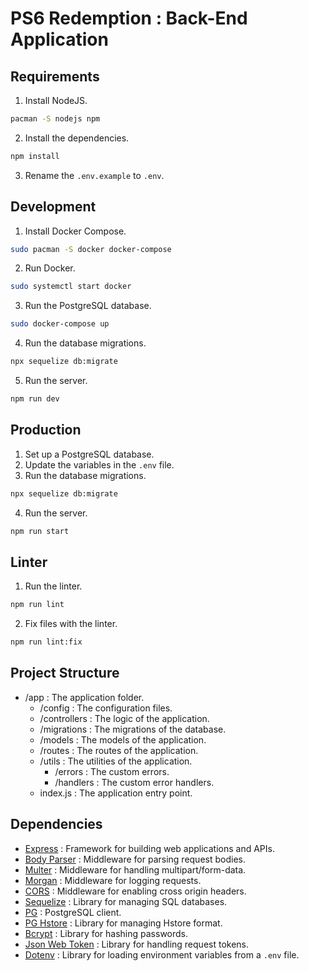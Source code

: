 # PS6 Redemption : Back-End Application
## Requirements
1. Install NodeJS.
```bash
pacman -S nodejs npm
```
2. Install the dependencies.
```bash
npm install
```
3. Rename the `.env.example` to `.env`.

## Development
1. Install Docker Compose.
```bash
sudo pacman -S docker docker-compose
```
2. Run Docker.
```bash
sudo systemctl start docker
```
3. Run the PostgreSQL database.
```bash
sudo docker-compose up
```
4. Run the database migrations.
```bash
npx sequelize db:migrate
```
5. Run the server.
```bash
npm run dev
```

## Production
1. Set up a PostgreSQL database.
2. Update the variables in the `.env` file.
3. Run the database migrations.
```bash
npx sequelize db:migrate
```
4. Run the server.
```bash
npm run start
```

## Linter
1. Run the linter.
```bash
npm run lint
```
2. Fix files with the linter.
```bash
npm run lint:fix
```

## Project Structure
- /app : The application folder.
    - /config : The configuration files.
    - /controllers : The logic of the application.
    - /migrations : The migrations of the database.
    - /models : The models of the application.
    - /routes : The routes of the application.
    - /utils : The utilities of the application.
        - /errors : The custom errors.
        - /handlers : The custom error handlers.
    - index.js : The application entry point.

## Dependencies
- [Express](https://www.npmjs.com/package/express) : Framework for building web applications and APIs.
- [Body Parser](https://www.npmjs.com/package/body-parser) : Middleware for parsing request bodies.
- [Multer](https://www.npmjs.com/package/multer) : Middleware for handling multipart/form-data.
- [Morgan](https://www.npmjs.com/package/morgan) : Middleware for logging requests.
- [CORS](https://www.npmjs.com/package/cors) : Middleware for enabling cross origin headers.
- [Sequelize](https://www.npmjs.com/package/sequelize) : Library for managing SQL databases.
- [PG](https://www.npmjs.com/package/pg) : PostgreSQL client.
- [PG Hstore](https://www.npmjs.com/package/pg-hstore) : Library for managing Hstore format.
- [Bcrypt](https://www.npmjs.com/package/bcrypt) : Library for hashing passwords.
- [Json Web Token](https://www.npmjs.com/package/jsonwebtoken) : Library for handling request tokens.
- [Dotenv](https://www.npmjs.com/package/dotenv) : Library for loading environment variables from a `.env` file.
